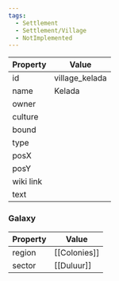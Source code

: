 ```yaml
---
tags:
  - Settlement
  - Settlement/Village
  - NotImplemented
---
```


| Property  | Value          |
| --------- | -------------- |
| id        | village_kelada |
| name      | Kelada         |
| owner     |                |
| culture   |                |
| bound     |                |
| type      |                |
| posX      |                |
| posY      |                |
| wiki link |                |
| text      |                |

### Galaxy
| Property | Value        |
| -------- | ------------ |
| region   | [[Colonies]] |
| sector   | [[Duluur]]   |
